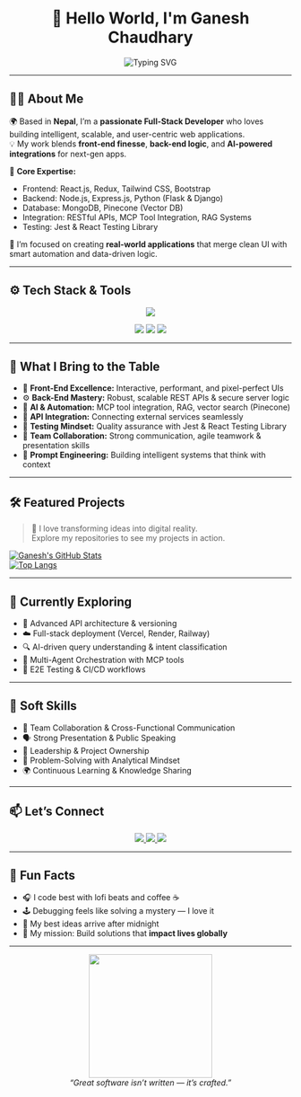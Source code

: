 <!-- README.md -->

<h1 align="center">👋 Hello World, I'm Ganesh Chaudhary</h1>

<p align="center">
  <img src="https://readme-typing-svg.herokuapp.com?font=Fira+Code&size=22&duration=3000&pause=1000&center=true&width=600&lines=Full-Stack+Developer;React+%26+Node.js+Expert;API+Integrator+%26+Prompt+Engineer;MCP+Tool+%26+Vector+Database+Enthusiast;Lifelong+Learner+%26+Tech+Innovator" alt="Typing SVG" />
</p>

---

## 🧑‍💻 About Me

🌍 Based in **Nepal**, I’m a **passionate Full-Stack Developer** who loves building intelligent, scalable, and user-centric web applications.  
💡 My work blends **front-end finesse**, **back-end logic**, and **AI-powered integrations** for next-gen apps.  

🔹 **Core Expertise:**
- Frontend: React.js, Redux, Tailwind CSS, Bootstrap  
- Backend: Node.js, Express.js, Python (Flask & Django)  
- Database: MongoDB, Pinecone (Vector DB)  
- Integration: RESTful APIs, MCP Tool Integration, RAG Systems  
- Testing: Jest & React Testing Library  

🚀 I’m focused on creating **real-world applications** that merge clean UI with smart automation and data-driven logic.

---

## ⚙️ Tech Stack & Tools

<p align="center">
  <img src="https://skillicons.dev/icons?i=html,css,js,react,redux,tailwind,bootstrap,nodejs,express,python,django,flask,mongodb,git,github,vscode,vercel,api" />
</p>

<p align="center">
  <img src="https://img.shields.io/badge/RAG%20Systems-Vector%20Search-blue?style=for-the-badge&logo=pinecone&logoColor=white" />
  <img src="https://img.shields.io/badge/MCP%20Tool%20Integration-Advanced%20Automation-success?style=for-the-badge" />
  <img src="https://img.shields.io/badge/Prompt%20Engineering-LLM%20Integration-orange?style=for-the-badge" />
</p>

---

## 🧠 What I Bring to the Table

- 🧩 **Front-End Excellence:** Interactive, performant, and pixel-perfect UIs  
- ⚙️ **Back-End Mastery:** Robust, scalable REST APIs & secure server logic  
- 🧠 **AI & Automation:** MCP tool integration, RAG, vector search (Pinecone)  
- 🔌 **API Integration:** Connecting external services seamlessly  
- 🧪 **Testing Mindset:** Quality assurance with Jest & React Testing Library  
- 🤝 **Team Collaboration:** Strong communication, agile teamwork & presentation skills  
- 🧭 **Prompt Engineering:** Building intelligent systems that think with context  

---

## 🛠️ Featured Projects

> 💼 I love transforming ideas into digital reality.  
Explore my repositories to see my projects in action.

[![Ganesh's GitHub Stats](https://github-readme-stats.vercel.app/api?username=ganesh-786&show_icons=true&theme=tokyonight)](https://github.com/ganesh-786)  
[![Top Langs](https://github-readme-stats.vercel.app/api/top-langs/?username=ganesh-786&layout=compact&theme=tokyonight)](https://github.com/ganesh-786)

---

## 🎯 Currently Exploring

- 🧩 Advanced API architecture & versioning  
- ☁️ Full-stack deployment (Vercel, Render, Railway)  
- 🔍 AI-driven query understanding & intent classification  
- 🧠 Multi-Agent Orchestration with MCP tools  
- 🧪 E2E Testing & CI/CD workflows  

---

## 💬 Soft Skills

- 🤝 Team Collaboration & Cross-Functional Communication  
- 🗣️ Strong Presentation & Public Speaking  
- 🧭 Leadership & Project Ownership  
- 🧩 Problem-Solving with Analytical Mindset  
- 🌍 Continuous Learning & Knowledge Sharing  

---

## 📫 Let’s Connect

<p align="center">
  <a href="https://www.linkedin.com/in/ganesh-chaudhary-684843269" target="_blank">
    <img src="https://img.shields.io/badge/LinkedIn-%230077B5.svg?style=for-the-badge&logo=linkedin&logoColor=white"/>
  </a>
  <a href="mailto:ganesh98245.np@gmail.com">
    <img src="https://img.shields.io/badge/Gmail-D14836?style=for-the-badge&logo=gmail&logoColor=white"/>
  </a>
  <a href="https://github.com/ganesh-786" target="_blank">
    <img src="https://img.shields.io/badge/GitHub-181717.svg?style=for-the-badge&logo=github&logoColor=white"/>
  </a>
</p>

---

## 🎉 Fun Facts

- 🎧 I code best with lofi beats and coffee ☕  
- 🕹️ Debugging feels like solving a mystery — I love it  
- 🌌 My best ideas arrive after midnight  
- 🚀 My mission: Build solutions that **impact lives globally**

---

<p align="center">
  <img src="https://media.giphy.com/media/L8K62iTDkzGX6/giphy.gif" width="220"/>
  <br>
  <i>“Great software isn’t written — it’s crafted.”</i>
</p>

